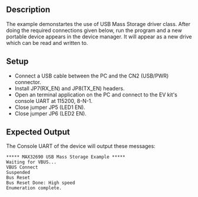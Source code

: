 ## Description

The example demonstartes the use of USB Mass Storage driver class. After doing the required connections given below, run the program and a new portable device appears in the device manager. It will appear as a new drive which can be read and written to.

## Setup
-   Connect a USB cable between the PC and the CN2 (USB/PWR) connector.
-   Install JP7(RX_EN) and JP8(TX_EN) headers.
-   Open an terminal application on the PC and connect to the EV kit's console UART at 115200, 8-N-1.
-   Close jumper JP5 (LED1 EN).
-   Close jumper JP6 (LED2 EN).

## Expected Output

The Console UART of the device will output these messages:

```
***** MAX32690 USB Mass Storage Example *****
Waiting for VBUS...
VBUS Connect
Suspended
Bus Reset
Bus Reset Done: High speed
Enumeration complete.
```
